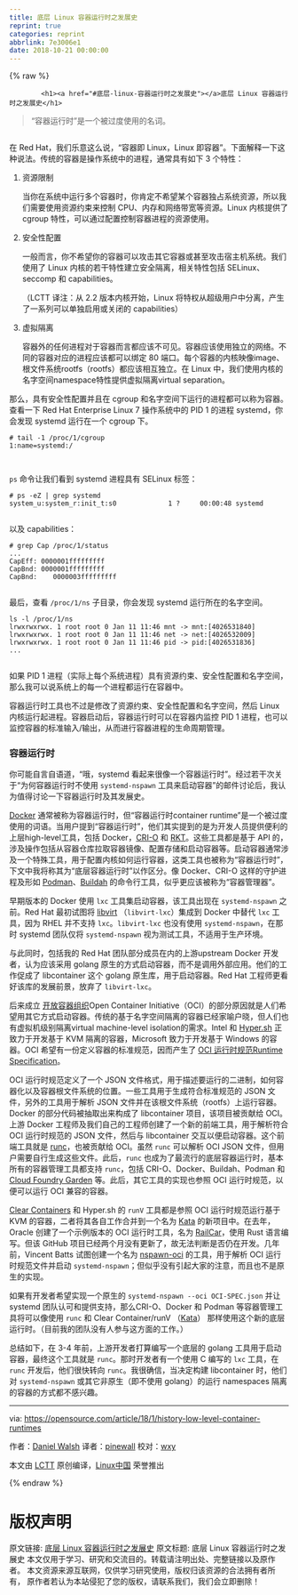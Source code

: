 ```yaml
---
title: 底层 Linux 容器运行时之发展史
reprint: true
categories: reprint
abbrlink: 7e3006e1
date: 2018-10-21 00:00:00
---
```


{% raw %}

            <h1><a href="#底层-linux-容器运行时之发展史"></a>底层 Linux 容器运行时之发展史</h1>
<blockquote>
<p>“容器运行时”是一个被过度使用的名词。</p>
</blockquote>
<p><a href="https://camo.githubusercontent.com/01236235216d3e4cbe8ebc3484878866f01ef589/68747470733a2f2f6f70656e736f757263652e636f6d2f73697465732f64656661756c742f66696c65732f7374796c65732f696d6167652d66756c6c2d73697a652f7075626c69632f6c6561642d696d616765732f72756e6e696e672d636f6e7461696e6572732d74776f2d736869702d636f6e7461696e65722d62656163682e706e673f69746f6b3d7772347a4a433670"><img src="https://p0.ssl.qhimg.com/t01c7bc092abe080598.png" alt=""></a></p>
<p>在 Red Hat，我们乐意这么说，“容器即 Linux，Linux 即容器”。下面解释一下这种说法。传统的容器是操作系统中的进程，通常具有如下 3 个特性：</p>
<ol>
<li><p>资源限制</p>
<p>当你在系统中运行多个容器时，你肯定不希望某个容器独占系统资源，所以我们需要使用资源约束来控制 CPU、内存和网络带宽等资源。Linux 内核提供了 cgroup 特性，可以通过配置控制容器进程的资源使用。</p>
</li>
<li><p>安全性配置</p>
<p>一般而言，你不希望你的容器可以攻击其它容器或甚至攻击宿主机系统。我们使用了 Linux 内核的若干特性建立安全隔离，相关特性包括 SELinux、seccomp 和 capabilities。</p>
<p>（LCTT 译注：从 2.2 版本内核开始，Linux 将特权从超级用户中分离，产生了一系列可以单独启用或关闭的 capabilities）</p>
</li>
<li><p>虚拟隔离</p>
<p>容器外的任何进程对于容器而言都应该不可见。容器应该使用独立的网络。不同的容器对应的进程应该都可以绑定 80 端口。每个容器的内核映像image、根文件系统rootfs（rootfs）都应该相互独立。在 Linux 中，我们使用内核的名字空间namespace特性提供虚拟隔离virtual separation。</p>
</li>
</ol>
<p>那么，具有安全性配置并且在 cgroup 和名字空间下运行的进程都可以称为容器。查看一下 Red Hat Enterprise Linux 7 操作系统中的 PID 1 的进程 systemd，你会发现 systemd 运行在一个 cgroup 下。</p>
<pre><code class="hljs elixir"><span class="hljs-comment"># tail -1 /proc/1/cgroup</span>
<span class="hljs-number">1</span><span class="hljs-symbol">:name=systemd</span><span class="hljs-symbol">:/</span>

</code></pre><p><code>ps</code> 命令让我们看到 systemd 进程具有 SELinux 标签：</p>
<pre><code class="hljs less"># <span class="hljs-selector-tag">ps</span> <span class="hljs-selector-tag">-eZ</span> | <span class="hljs-selector-tag">grep</span> <span class="hljs-selector-tag">systemd</span>
<span class="hljs-selector-tag">system_u</span><span class="hljs-selector-pseudo">:system_r</span><span class="hljs-selector-pseudo">:init_t</span><span class="hljs-selector-pseudo">:s0</span>             <span class="hljs-selector-tag">1</span> ?     <span class="hljs-selector-tag">00</span><span class="hljs-selector-pseudo">:00</span><span class="hljs-selector-pseudo">:48</span> <span class="hljs-selector-tag">systemd</span>

</code></pre><p>以及 capabilities：</p>
<pre><code class="hljs avrasm"><span class="hljs-meta"># grep Cap /proc/1/status</span>
...
<span class="hljs-symbol">CapEff:</span> <span class="hljs-number">0000001</span>fffffffff
<span class="hljs-symbol">CapBnd:</span> <span class="hljs-number">0000001</span>fffffffff
<span class="hljs-symbol">CapBnd:</span>    <span class="hljs-number">0000003</span>fffffffff

</code></pre><p>最后，查看 <code>/proc/1/ns</code> 子目录，你会发现 systemd 运行所在的名字空间。</p>
<pre><code class="hljs tcl">ls -l /<span class="hljs-keyword">proc</span>/1/ns<span class="hljs-title">
lrwxrwxrwx.</span> 1<span class="hljs-title"> root</span> root 0<span class="hljs-title"> Jan</span> 11 11:46<span class="hljs-title"> mnt</span> -&gt;<span class="hljs-title"> mnt:[4026531840]</span>
lrwxrwxrwx. 1<span class="hljs-title"> root</span> root 0<span class="hljs-title"> Jan</span> 11 11:46<span class="hljs-title"> net</span> -&gt;<span class="hljs-title"> net:[4026532009]</span>
lrwxrwxrwx. 1<span class="hljs-title"> root</span> root 0<span class="hljs-title"> Jan</span> 11 11:46<span class="hljs-title"> pid</span> -&gt;<span class="hljs-title"> pid:[4026531836]</span>
...

</code></pre><p>如果 PID 1 进程（实际上每个系统进程）具有资源约束、安全性配置和名字空间，那么我可以说系统上的每一个进程都运行在容器中。</p>
<p>容器运行时工具也不过是修改了资源约束、安全性配置和名字空间，然后 Linux 内核运行起进程。容器启动后，容器运行时可以在容器内监控 PID 1 进程，也可以监控容器的标准输入/输出，从而进行容器进程的生命周期管理。</p>
<h3><a href="#容器运行时"></a>容器运行时</h3>
<p>你可能自言自语道，“哦，systemd 看起来很像一个容器运行时”。经过若干次关于“为何容器运行时不使用 <code>systemd-nspawn</code> 工具来启动容器”的邮件讨论后，我认为值得讨论一下容器运行时及其发展史。</p>
<p><a href="https://github.com/docker">Docker</a> 通常被称为容器运行时，但“容器运行时container runtime”是一个被过度使用的词语。当用户提到“容器运行时”，他们其实提到的是为开发人员提供便利的上层high-level工具，包括 Docker，<a href="https://github.com/kubernetes-incubator/cri-o">CRI-O</a> 和 <a href="https://github.com/rkt/rkt">RKT</a>。这些工具都是基于 API 的，涉及操作包括从容器仓库拉取容器镜像、配置存储和启动容器等。启动容器通常涉及一个特殊工具，用于配置内核如何运行容器，这类工具也被称为“容器运行时”，下文中我将称其为“底层容器运行时”以作区分。像 Docker、CRI-O 这样的守护进程及形如 <a href="https://github.com/projectatomic/libpod/tree/master/cmd/podman">Podman</a>、<a href="https://github.com/projectatomic/buildah">Buildah</a> 的命令行工具，似乎更应该被称为“容器管理器”。</p>
<p>早期版本的 Docker 使用 <code>lxc</code> 工具集启动容器，该工具出现在 <code>systemd-nspawn</code> 之前。Red Hat 最初试图将 <a href="https://libvirt.org/">libvirt</a> （<code>libvirt-lxc</code>）集成到 Docker 中替代 <code>lxc</code> 工具，因为 RHEL 并不支持 <code>lxc</code>。<code>libvirt-lxc</code> 也没有使用 <code>systemd-nspawn</code>，在那时 systemd 团队仅将 <code>systemd-nspawn</code> 视为测试工具，不适用于生产环境。</p>
<p>与此同时，包括我的 Red Hat 团队部分成员在内的上游upstream Docker 开发者，认为应该采用 golang 原生的方式启动容器，而不是调用外部应用。他们的工作促成了 libcontainer 这个 golang 原生库，用于启动容器。Red Hat 工程师更看好该库的发展前景，放弃了 <code>libvirt-lxc</code>。</p>
<p>后来成立 <a href="https://www.opencontainers.org/">开放容器组织</a>Open Container Initiative（OCI）的部分原因就是人们希望用其它方式启动容器。传统的基于名字空间隔离的容器已经家喻户晓，但人们也有虚拟机级别隔离virtual machine-level isolation的需求。Intel 和 <a href="https://www.hyper.sh/">Hyper.sh</a> 正致力于开发基于 KVM 隔离的容器，Microsoft 致力于开发基于 Windows 的容器。OCI 希望有一份定义容器的标准规范，因而产生了 <a href="https://github.com/opencontainers/runtime-spec">OCI 运行时规范Runtime Specification</a>。</p>
<p>OCI 运行时规范定义了一个 JSON 文件格式，用于描述要运行的二进制，如何容器化以及容器根文件系统的位置。一些工具用于生成符合标准规范的 JSON 文件，另外的工具用于解析 JSON 文件并在该根文件系统（rootfs）上运行容器。Docker 的部分代码被抽取出来构成了 libcontainer 项目，该项目被贡献给 OCI。上游 Docker 工程师及我们自己的工程师创建了一个新的前端工具，用于解析符合 OCI 运行时规范的 JSON 文件，然后与 libcontainer 交互以便启动容器。这个前端工具就是 <a href="https://github.com/opencontainers/runc">runc</a>，也被贡献给 OCI。虽然 <code>runc</code> 可以解析 OCI JSON 文件，但用户需要自行生成这些文件。此后，<code>runc</code> 也成为了最流行的底层容器运行时，基本所有的容器管理工具都支持 <code>runc</code>，包括 CRI-O、Docker、Buildah、Podman 和 <a href="https://github.com/cloudfoundry/garden">Cloud Foundry Garden</a> 等。此后，其它工具的实现也参照 OCI 运行时规范，以便可以运行 OCI 兼容的容器。</p>
<p><a href="https://clearlinux.org/containers">Clear Containers</a> 和 Hyper.sh 的 <code>runV</code> 工具都是参照 OCI 运行时规范运行基于 KVM 的容器，二者将其各自工作合并到一个名为 <a href="https://clearlinux.org/containers">Kata</a> 的新项目中。在去年，Oracle 创建了一个示例版本的 OCI 运行时工具，名为 <a href="https://github.com/oracle/railcar">RailCar</a>，使用 Rust 语言编写。但该 GitHub 项目已经两个月没有更新了，故无法判断是否仍在开发。几年前，Vincent Batts 试图创建一个名为 <a href="https://github.com/vbatts/nspawn-oci">nspawn-oci</a> 的工具，用于解析 OCI 运行时规范文件并启动 <code>systemd-nspawn</code>；但似乎没有引起大家的注意，而且也不是原生的实现。</p>
<p>如果有开发者希望实现一个原生的 <code>systemd-nspawn --oci OCI-SPEC.json</code> 并让 systemd 团队认可和提供支持，那么CRI-O、Docker 和 Podman 等容器管理工具将可以像使用 <code>runc</code> 和 Clear Container/runV （<a href="https://github.com/kata-containers">Kata</a>） 那样使用这个新的底层运行时。（目前我的团队没有人参与这方面的工作。）</p>
<p>总结如下，在 3-4 年前，上游开发者打算编写一个底层的 golang 工具用于启动容器，最终这个工具就是 <code>runc</code>。那时开发者有一个使用 C 编写的 <code>lxc</code> 工具，在 <code>runc</code> 开发后，他们很快转向 <code>runc</code>。我很确信，当决定构建 libcontainer 时，他们对 <code>systemd-nspawn</code> 或其它非原生（即不使用 golang）的运行 namespaces 隔离的容器的方式都不感兴趣。</p>
<hr>
<p>via: <a href="https://opensource.com/article/18/1/history-low-level-container-runtimes">https://opensource.com/article/18/1/history-low-level-container-runtimes</a></p>
<p>作者：<a href="https://opensource.com/users/rhatdan">Daniel Walsh</a> 译者：<a href="https://github.com/pinewall">pinewall</a> 校对：<a href="https://github.com/wxy">wxy</a></p>
<p>本文由 <a href="https://github.com/LCTT/TranslateProject">LCTT</a> 原创编译，<a href="https://linux.cn/">Linux中国</a> 荣誉推出</p>

          
{% endraw %}

# 版权声明
原文链接: [底层 Linux 容器运行时之发展史](https://www.zcfy.cc/article/a-history-of-low-level-linux-container-runtimes)
原文标题: 底层 Linux 容器运行时之发展史
本文仅用于学习、研究和交流目的。转载请注明出处、完整链接以及原作者。
本文资源来源互联网，仅供学习研究使用，版权归该资源的合法拥有者所有，
原作者若认为本站侵犯了您的版权，请联系我们，我们会立即删除！
